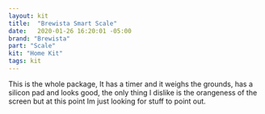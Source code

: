 ```yaml
---
layout: kit
title:  "Brewista Smart Scale"
date:   2020-01-26 16:20:01 -05:00
brand: "Brewista"
part: "Scale"
kit: "Home Kit"
tags: kit
---
```


This is the whole package, It has a timer and it weighs the grounds, has a silicon pad and looks good, the only thing I dislike is the orangeness of the screen but at this point Im just looking for stuff to point out.